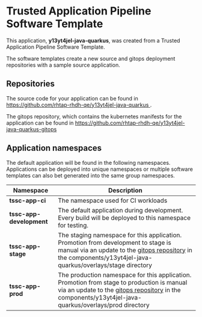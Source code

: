 # Trusted Application Pipeline Software Template

This application, **y13yt4jel-java-quarkus**, was created from a Trusted Application Pipeline Software Template.

The software templates create a new source and gitops deployment repositories with a sample source application. 

## Repositories

The source code for your application can be found in [https://github.com/rhtap-rhdh-qe/y13yt4jel-java-quarkus ](https://github.com/rhtap-rhdh-qe/y13yt4jel-java-quarkus ).
 
The gitops repository, which contains the kubernetes manifests for the application can be found in 
[https://github.com/rhtap-rhdh-qe/y13yt4jel-java-quarkus-gitops ](https://github.com/rhtap-rhdh-qe/y13yt4jel-java-quarkus-gitops ) 

## Application namespaces 

The default application will be found in the following namespaces. Applications can be deployed into unique namespaces or multiple software templates can also bet generated into the same group namespaces.  

|  Namespace   |  Description   |  
| -------- | -------- |
| **tssc-app-ci** | The namespace used for CI workloads |
| **tssc-app-development** | The default application during development. Every build will be deployed to this namespace for testing. |
| **tssc-app-stage** | The staging namespace for this application. Promotion from development to stage is manual via an update to the [gitops repository](https://github.com/rhtap-rhdh-qe/y13yt4jel-java-quarkus-gitops ) in the components/y13yt4jel-java-quarkus/overlays/stage directory |
| **tssc-app-prod** | The production namespace for this application. Promotion from stage to production is manual via an update to the [gitops repository](https://github.com/rhtap-rhdh-qe/y13yt4jel-java-quarkus-gitops ) in the components/y13yt4jel-java-quarkus/overlays/prod directory |